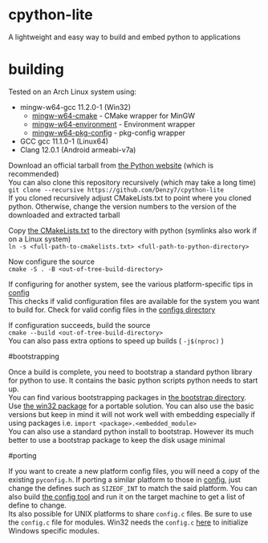 # cpython-lite

A lightweight and easy way to build and embed python to applications
# building

Tested on an Arch Linux system using:
- mingw-w64-gcc 11.2.0-1 (Win32)
  - [mingw-w64-cmake](https://aur.archlinux.org/packages/mingw-w64-cmake) - CMake wrapper for MinGW
  - [mingw-w64-environment](https://aur.archlinux.org/packages/mingw-w64-environment) - Environment wrapper
  - [mingw-w64-pkg-config](https://aur.archlinux.org/packages/mingw-w64-pkg-config) - pkg-config wrapper
- GCC gcc 11.1.0-1 (Linux64)
- Clang 12.0.1 (Android armeabi-v7a)

Download an official tarball from [the Python website](https://www.python.org/downloads/source/) (which is recommended)  
You can also clone this repository recursively (which may take a long time)  
`git clone --recursive https://github.com/Denzy7/cpython-lite`  
If you cloned recursively adjust CMakeLists.txt to point where you cloned python. Otherwise, change the version numbers to the version of the downloaded and extracted tarball

Copy [the CMakeLists.txt](cmake-python/CMakeLists.txt) to the directory with python (symlinks also work if on a Linux system)  
`ln -s <full-path-to-cmakelists.txt> <full-path-to-python-directory>`  

Now configure the source  
`cmake -S . -B <out-of-tree-build-directory>`

If configuring for another system, see the various platform-specific tips in [config](config)  
This checks if valid configuration files are available for the system you want to build for. Check for valid config files in the [configs directory](config/)  

If configuration succeeds, build the source  
`cmake --build <out-of-tree-build-directory>`  
You can also pass extra options to speed up builds ( `-j$(nproc)` )

#bootstrapping

Once a build is complete, you need to bootstrap a standard python library for python to use. It contains the basic python scripts python needs to start up.  
You can find various bootstrapping packages in [the bootstrap directory](bootstrap).  
Use [the win32 package](bootstraping/bootstrap-packaging-win32.tar.xz) for a portable solution. You can also use the basic versions but keep in mind it will not work well with embedding especially if using packages i.e. `import <package>.<embedded_module>`  
You can also use a standard python install to bootstrap. However its much better to use a bootstrap package to keep the disk usage minimal  

#porting

If you want to create a new platform config files, you will need a copy of the existing `pyconfig.h`. If porting a similar platform to those in [config](config), just change the defines such as `SIZEOF_INT` to match the said platform. You can also build [the config tool](config/pyconfig-tool.c) and run it on the target machine to get a list of define to change.  
Its also possible for UNIX platforms to share `config.c` files. Be sure to use the `config.c` file for modules. Win32 needs the `config.c` [here](config/win32) to initialize Windows specific modules.

